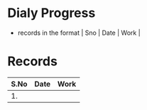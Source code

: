 # Dialy Progress 
* records in the format
| Sno | Date | Work |

# Records
| S.No | Date | Work |
|------|------|------|
| 1.   |      |      |
